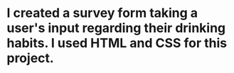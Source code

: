 # I created a survey form taking a user's input regarding their drinking habits. I used HTML and CSS for this project.
